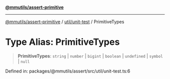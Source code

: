[**@mmutils/assert-primitive**](../../../README.md)

***

[@mmutils/assert-primitive](../../../modules.md) / [util/unit-test](../README.md) / PrimitiveTypes

# Type Alias: PrimitiveTypes

> **PrimitiveTypes**: `string` \| `number` \| `bigint` \| `boolean` \| `undefined` \| `symbol` \| `null`

Defined in: packages/@mmutils/assert/src/util/unit-test.ts:6
